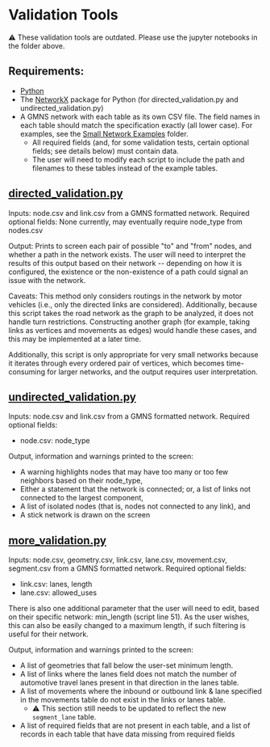 # Validation Tools
:warning: These validation tools are outdated. Please use the jupyter notebooks in the folder above. 

## Requirements:
- [Python](https://www.python.org/downloads/)
- The [NetworkX](https://networkx.github.io/) package for Python (for directed_validation.py and undirected_validation.py)
- A GMNS network with each table as its own CSV file. The field names in each table should match the specification exactly (all lower case). For examples, see the [Small Network Examples](../Small_Network_Examples) folder.
	- All required fields (and, for some validation tests, certain optional fields; see details below) must contain data.
	- The user will need to modify each script to include the path and filenames to these tables instead of the example tables.

## [directed_validation.py](directed_validation.py)  
Inputs: node.csv and link.csv from a GMNS formatted network. 
Required optional fields: 
None currently, may eventually require node_type from nodes.csv

Output: Prints to screen each pair of possible "to" and "from" nodes, and whether a path in the network exists. The user will need to interpret the results of this output based on their network -- depending on how it is configured, the existence or the non-existence of a path could signal an issue with the network.

Caveats: This method only considers routings in the network by motor vehicles (i.e., only the directed links are considered). Additionally, because this script takes the road network as the graph to be analyzed, it does not handle turn restrictions. Constructing another graph (for example, taking links as vertices and movements as edges) would handle these cases, and this may be implemented at a later time.

Additionally, this script is only appropriate for very small networks because it iterates through every ordered pair of vertices, which becomes time-consuming for larger networks, and the output requires user interpretation.

## [undirected_validation.py](undirected_validation.py)  
Inputs: node.csv and link.csv from a GMNS formatted network. 
Required optional fields:
- node.csv: node_type

Output, information and warnings printed to the screen:
- A warning highlights nodes that may have too many or too few neighbors based on their node_type,
- Either a statement that the network is connected; or, a list of links not connected to the largest component,
- A list of isolated nodes (that is, nodes not connected to any link), and
- A stick network is drawn on the screen 

## [more_validation.py](more_validation.py)  
Inputs: node.csv, geometry.csv, link.csv, lane.csv, movement.csv, segment.csv from a GMNS formatted network. 
Required optional fields:
- link.csv: lanes, length
- lane.csv: allowed_uses  

There is also one additional parameter that the user will need to edit, based on their specific network: min_length (script line 51). As the user wishes, this can also be easily changed to a maximum length, if such filtering is useful for their network.

Output, information and warnings printed to the screen: 
- A list of geometries that fall below the user-set minimum length.
- A list of links where the lanes field does not match the number of automotive travel lanes present in that direction in the lanes table. 
- A list of movements where the inbound or outbound link & lane specified in the movements table do not exist in the links or lanes table.
	- :warning: This section still needs to be updated to reflect the new `segment_lane` table.
- A list of required fields that are not present in each table, and a list of records in each table that have data missing from required fields
